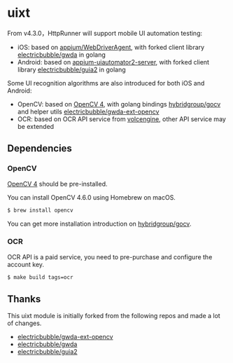 # uixt

From v4.3.0，HttpRunner will support mobile UI automation testing:

- iOS: based on [appium/WebDriverAgent], with forked client library [electricbubble/gwda] in golang
- Android: based on [appium-uiautomator2-server], with forked client library [electricbubble/guia2] in golang

Some UI recognition algorithms are also introduced for both iOS and Android:

- OpenCV: based on [OpenCV 4], with golang bindings [hybridgroup/gocv] and helper utils [electricbubble/gwda-ext-opencv]
- OCR: based on OCR API service from [volcengine], other API service may be extended

## Dependencies

### OpenCV

[OpenCV 4] should be pre-installed.

You can install OpenCV 4.6.0 using Homebrew on macOS.

```bash
$ brew install opencv
```

You can get more installation introduction on [hybridgroup/gocv].

### OCR

OCR API is a paid service, you need to pre-purchase and configure the account key.

```bash
$ make build tags=ocr
```

## Thanks

This uixt module is initially forked from the following repos and made a lot of changes.

- [electricbubble/gwda-ext-opencv]
- [electricbubble/gwda]
- [electricbubble/guia2]


[electricbubble/gwda-ext-opencv]: https://github.com/electricbubble/gwda-ext-opencv
[appium/WebDriverAgent]: https://github.com/appium/WebDriverAgent
[electricbubble/gwda]: https://github.com/electricbubble/gwda
[electricbubble/guia2]: https://github.com/electricbubble/guia2
[OpenCV 4]: https://opencv.org/
[hybridgroup/gocv]: https://github.com/hybridgroup/gocv
[volcengine]: https://www.volcengine.com/product/text-recognition
[appium-uiautomator2-server]: https://github.com/appium/appium-uiautomator2-server
